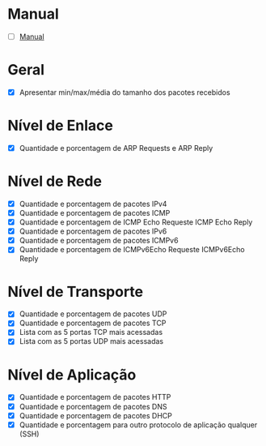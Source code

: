 # Manual
- [ ] [Manual](https://docs.google.com/document/d/1otYvNBTQKkhJsoeWP2gNWhqy1iUQ9b0GWZMZWrlHCao/edit?usp=sharing)

# Geral
- [x] Apresentar min/max/média do tamanho dos pacotes recebidos

# Nível de Enlace
- [x] Quantidade e porcentagem de ARP Requests e ARP Reply

# Nível de Rede
- [x] Quantidade e porcentagem de pacotes IPv4
- [x] Quantidade e porcentagem de pacotes ICMP
- [x] Quantidade e porcentagem de ICMP Echo Requeste ICMP Echo Reply
- [x] Quantidade e porcentagem de pacotes IPv6
- [x] Quantidade e porcentagem de pacotes ICMPv6
- [x] Quantidade e porcentagem de ICMPv6Echo Requeste ICMPv6Echo Reply

# Nível de Transporte
- [x] Quantidade e porcentagem de pacotes UDP
- [x] Quantidade e porcentagem de pacotes TCP
- [x] Lista com as 5 portas TCP mais acessadas
- [x] Lista com as 5 portas UDP mais acessadas

# Nível de Aplicação
- [x] Quantidade e porcentagem de pacotes HTTP
- [x] Quantidade e porcentagem de pacotes DNS
- [x] Quantidade e porcentagem de pacotes DHCP
- [x] Quantidade e porcentagem para outro protocolo de aplicação qualquer (SSH)